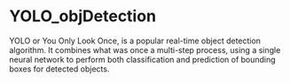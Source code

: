 # YOLO_objDetection

YOLO or You Only Look Once, is a popular real-time object detection algorithm. 
It combines what was once a multi-step process, using a single neural network to perform both classification and prediction of bounding boxes for detected objects.
